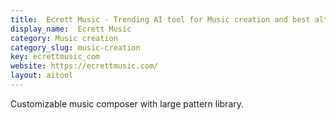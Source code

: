 ```yaml
---
title:  Ecrett Music - Trending AI tool for Music creation and best alternatives
display_name:  Ecrett Music
category: Music creation
category_slug: music-creation
key: ecrettmusic_com
website: https://ecrettmusic.com/
layout: aitool
---
```


Customizable music composer with large pattern library.
